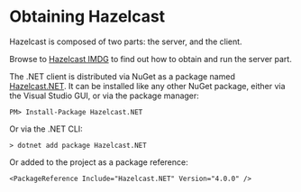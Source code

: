 # Obtaining Hazelcast

Hazelcast is composed of two parts: the server, and the client.

Browse to [Hazelcast IMDG](https://hazelcast.org/imdg/) to find out how to obtain and run the server part.

The .NET client is distributed via NuGet as a package named [Hazelcast.NET](https://www.nuget.org/packages/Hazelcast.Net/). 
It can be installed like any other NuGet package, either via the Visual Studio GUI, or via the package manager:

```
PM> Install-Package Hazelcast.NET
```

Or via the .NET CLI:

```
> dotnet add package Hazelcast.NET
```

Or added to the project as a package reference:

```
<PackageReference Include="Hazelcast.NET" Version="4.0.0" />
```